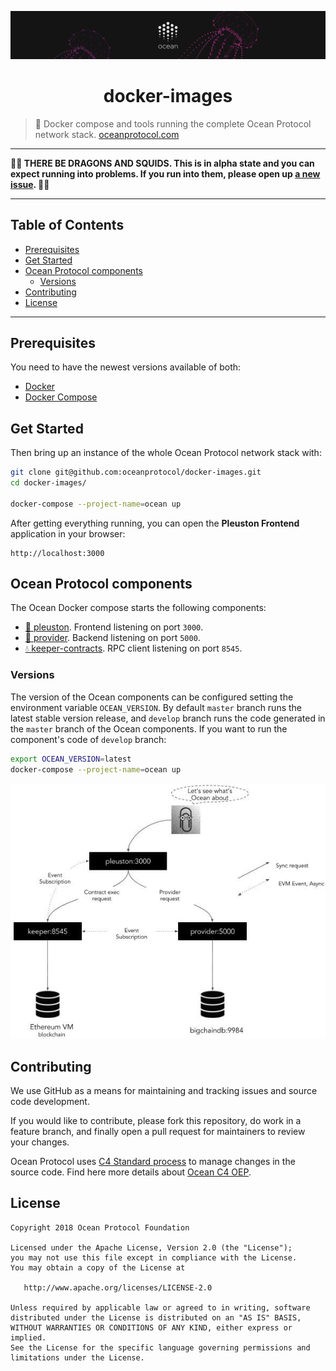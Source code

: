 [![banner](doc/img/repo-banner@2x.png)](https://oceanprotocol.com)

<h1 align="center">docker-images</h1>

> 🐳 Docker compose and tools running the complete Ocean Protocol network stack.
> [oceanprotocol.com](https://oceanprotocol.com)

---

**🐲🦑 THERE BE DRAGONS AND SQUIDS. This is in alpha state and you can expect running into problems. If you run into them, please open up [a new issue](https://github.com/oceanprotocol/docker-images/issues). 🦑🐲**

---

## Table of Contents

* [Prerequisites](#prerequisites)
* [Get Started](#get-started)
* [Ocean Protocol components](#ocean-protocol-components)
    - [Versions](#versions)
* [Contributing](#contributing)
* [License](#license)

---

## Prerequisites

You need to have the newest versions available of both:

* [Docker](https://www.docker.com/get-started)
* [Docker Compose](https://docs.docker.com/compose/)

## Get Started

Then bring up an instance of the whole Ocean Protocol network stack with:

```bash
git clone git@github.com:oceanprotocol/docker-images.git
cd docker-images/

docker-compose --project-name=ocean up
```

After getting everything running, you can open the **Pleuston Frontend** application in your browser:

```
http://localhost:3000
```

## Ocean Protocol components

The Ocean Docker compose starts the following components:

* [🦄 pleuston](https://github.com/oceanprotocol/pleuston). Frontend listening on port `3000`.
* [🐋 provider](https://github.com/oceanprotocol/provider). Backend listening on port `5000`.
* [💧 keeper-contracts](https://github.com/oceanprotocol/keeper-contracts). RPC client listening on port `8545`.

### Versions

The version of the Ocean components can be configured setting the environment variable `OCEAN_VERSION`. By default `master` branch runs the latest stable version release, and `develop` branch runs the code generated in the `master` branch of the Ocean components. If you want to run the component's code of `develop` branch:

```bash
export OCEAN_VERSION=latest
docker-compose --project-name=ocean up
```

![Ocean Docker Images](doc/img/docker-images.jpg)

## Contributing

We use GitHub as a means for maintaining and tracking issues and source code development.

If you would like to contribute, please fork this repository, do work in a feature branch, and finally open a pull request for maintainers to review your changes.

Ocean Protocol uses [C4 Standard process](https://github.com/unprotocols/rfc/blob/master/1/README.md) to manage changes in the source code. Find here more details about [Ocean C4 OEP](https://github.com/oceanprotocol/OEPs/tree/master/1).

## License

```
Copyright 2018 Ocean Protocol Foundation

Licensed under the Apache License, Version 2.0 (the "License");
you may not use this file except in compliance with the License.
You may obtain a copy of the License at

   http://www.apache.org/licenses/LICENSE-2.0

Unless required by applicable law or agreed to in writing, software
distributed under the License is distributed on an "AS IS" BASIS,
WITHOUT WARRANTIES OR CONDITIONS OF ANY KIND, either express or implied.
See the License for the specific language governing permissions and
limitations under the License.
```
